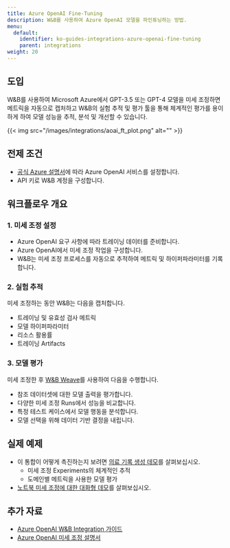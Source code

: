 ```yaml
---
title: Azure OpenAI Fine-Tuning
description: W&B를 사용하여 Azure OpenAI 모델을 파인튜닝하는 방법.
menu:
  default:
    identifier: ko-guides-integrations-azure-openai-fine-tuning
    parent: integrations
weight: 20
---
```


## 도입
W&B를 사용하여 Microsoft Azure에서 GPT-3.5 또는 GPT-4 모델을 미세 조정하면 메트릭을 자동으로 캡처하고 W&B의 실험 추적 및 평가 툴을 통해 체계적인 평가를 용이하게 하여 모델 성능을 추적, 분석 및 개선할 수 있습니다.

{{< img src="/images/integrations/aoai_ft_plot.png" alt="" >}}

## 전제 조건
- [공식 Azure 설명서](https://wandb.me/aoai-wb-int)에 따라 Azure OpenAI 서비스를 설정합니다.
- API 키로 W&B 계정을 구성합니다.

## 워크플로우 개요

### 1. 미세 조정 설정
- Azure OpenAI 요구 사항에 따라 트레이닝 데이터를 준비합니다.
- Azure OpenAI에서 미세 조정 작업을 구성합니다.
- W&B는 미세 조정 프로세스를 자동으로 추적하여 메트릭 및 하이퍼파라미터를 기록합니다.

### 2. 실험 추적
미세 조정하는 동안 W&B는 다음을 캡처합니다.
- 트레이닝 및 유효성 검사 메트릭
- 모델 하이퍼파라미터
- 리소스 활용률
- 트레이닝 Artifacts

### 3. 모델 평가
미세 조정한 후 [W&B Weave](https://weave-docs.wandb.ai)를 사용하여 다음을 수행합니다.
- 참조 데이터셋에 대한 모델 출력을 평가합니다.
- 다양한 미세 조정 Runs에서 성능을 비교합니다.
- 특정 테스트 케이스에서 모델 행동을 분석합니다.
- 모델 선택을 위해 데이터 기반 결정을 내립니다.

## 실제 예제
* 이 통합이 어떻게 촉진하는지 보려면 [의료 기록 생성 데모](https://wandb.me/aoai-ft-colab)를 살펴보십시오.
  - 미세 조정 Experiments의 체계적인 추적
  - 도메인별 메트릭을 사용한 모델 평가
* [노트북 미세 조정에 대한 대화형 데모](https://colab.research.google.com/github/wandb/examples/blob/master/colabs/azure/azure_gpt_medical_notes.ipynb)를 살펴보십시오.

## 추가 자료
- [Azure OpenAI W&B Integration 가이드](https://wandb.me/aoai-wb-int)
- [Azure OpenAI 미세 조정 설명서](https://learn.microsoft.com/azure/ai-services/openai/how-to/fine-tuning?tabs=turbo%2Cpython&pivots=programming-language-python)
